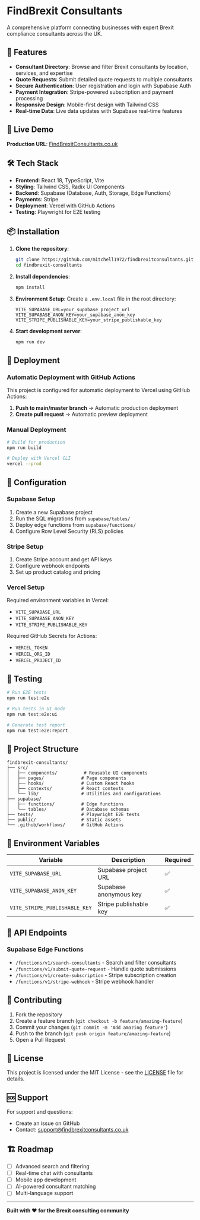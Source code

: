 # FindBrexit Consultants

A comprehensive platform connecting businesses with expert Brexit compliance consultants across the UK.

## 🌟 Features

- **Consultant Directory**: Browse and filter Brexit consultants by location, services, and expertise
- **Quote Requests**: Submit detailed quote requests to multiple consultants
- **Secure Authentication**: User registration and login with Supabase Auth
- **Payment Integration**: Stripe-powered subscription and payment processing
- **Responsive Design**: Mobile-first design with Tailwind CSS
- **Real-time Data**: Live data updates with Supabase real-time features

## 🚀 Live Demo

**Production URL**: [FindBrexitConsultants.co.uk](https://findbrexitconsultants.co.uk)

## 🛠️ Tech Stack

- **Frontend**: React 18, TypeScript, Vite
- **Styling**: Tailwind CSS, Radix UI Components
- **Backend**: Supabase (Database, Auth, Storage, Edge Functions)
- **Payments**: Stripe
- **Deployment**: Vercel with GitHub Actions
- **Testing**: Playwright for E2E testing

## 📦 Installation

1. **Clone the repository**:
   ```bash
   git clone https://github.com/mitchell1972/findbrexitconsultants.git
   cd findbrexit-consultants
   ```

2. **Install dependencies**:
   ```bash
   npm install
   ```

3. **Environment Setup**:
   Create a `.env.local` file in the root directory:
   ```env
   VITE_SUPABASE_URL=your_supabase_project_url
   VITE_SUPABASE_ANON_KEY=your_supabase_anon_key
   VITE_STRIPE_PUBLISHABLE_KEY=your_stripe_publishable_key
   ```

4. **Start development server**:
   ```bash
   npm run dev
   ```

## 🚢 Deployment

### Automatic Deployment with GitHub Actions

This project is configured for automatic deployment to Vercel using GitHub Actions:

1. **Push to main/master branch** → Automatic production deployment
2. **Create pull request** → Automatic preview deployment

### Manual Deployment

```bash
# Build for production
npm run build

# Deploy with Vercel CLI
vercel --prod
```

## 🔧 Configuration

### Supabase Setup

1. Create a new Supabase project
2. Run the SQL migrations from `supabase/tables/`
3. Deploy edge functions from `supabase/functions/`
4. Configure Row Level Security (RLS) policies

### Stripe Setup

1. Create Stripe account and get API keys
2. Configure webhook endpoints
3. Set up product catalog and pricing

### Vercel Setup

Required environment variables in Vercel:
- `VITE_SUPABASE_URL`
- `VITE_SUPABASE_ANON_KEY`  
- `VITE_STRIPE_PUBLISHABLE_KEY`

Required GitHub Secrets for Actions:
- `VERCEL_TOKEN`
- `VERCEL_ORG_ID`
- `VERCEL_PROJECT_ID`

## 🧪 Testing

```bash
# Run E2E tests
npm run test:e2e

# Run tests in UI mode
npm run test:e2e:ui

# Generate test report
npm run test:e2e:report
```

## 📁 Project Structure

```
findbrexit-consultants/
├── src/
│   ├── components/          # Reusable UI components
│   ├── pages/              # Page components
│   ├── hooks/              # Custom React hooks  
│   ├── contexts/           # React contexts
│   └── lib/                # Utilities and configurations
├── supabase/
│   ├── functions/          # Edge functions
│   └── tables/             # Database schemas
├── tests/                  # Playwright E2E tests
├── public/                 # Static assets
└── .github/workflows/      # GitHub Actions
```

## 🔐 Environment Variables

| Variable | Description | Required |
|----------|-------------|----------|
| `VITE_SUPABASE_URL` | Supabase project URL | ✅ |
| `VITE_SUPABASE_ANON_KEY` | Supabase anonymous key | ✅ |
| `VITE_STRIPE_PUBLISHABLE_KEY` | Stripe publishable key | ✅ |

## 📱 API Endpoints

### Supabase Edge Functions

- `/functions/v1/search-consultants` - Search and filter consultants
- `/functions/v1/submit-quote-request` - Handle quote submissions
- `/functions/v1/create-subscription` - Stripe subscription creation
- `/functions/v1/stripe-webhook` - Stripe webhook handler

## 🤝 Contributing

1. Fork the repository
2. Create a feature branch (`git checkout -b feature/amazing-feature`)
3. Commit your changes (`git commit -m 'Add amazing feature'`)
4. Push to the branch (`git push origin feature/amazing-feature`)
5. Open a Pull Request

## 📄 License

This project is licensed under the MIT License - see the [LICENSE](LICENSE) file for details.

## 🆘 Support

For support and questions:
- Create an issue on GitHub
- Contact: [support@findbrexitconsultants.co.uk](mailto:support@findbrexitconsultants.co.uk)

## 🏗️ Roadmap

- [ ] Advanced search and filtering
- [ ] Real-time chat with consultants  
- [ ] Mobile app development
- [ ] AI-powered consultant matching
- [ ] Multi-language support

---

**Built with ❤️ for the Brexit consulting community**
